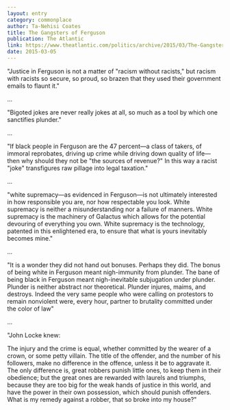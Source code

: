 ```yaml
---
layout: entry
category: commonplace
author: Ta-Nehisi Coates
title: The Gangsters of Ferguson
publication: The Atlantic
link: https://www.theatlantic.com/politics/archive/2015/03/The-Gangsters-Of-Ferguson/386893/
date: 2015-03-05
---
```


"Justice in Ferguson is not a matter of "racism without racists," but racism with racists so secure, so proud, so brazen that they used their government emails to flaunt it."

...

"Bigoted jokes are never really jokes at all, so much as a tool by which one sanctifies plunder."

...

"If black people in Ferguson are the 47 percent—a class of takers, of immoral reprobates, driving up crime while driving down quality of life—then why should they not be "the sources of revenue?" In this way a racist "joke" transfigures raw pillage into legal taxation."

...

"white supremacy—as evidenced in Ferguson—is not ultimately interested in how responsible you are, nor how respectable you look. White supremacy is neither a misunderstanding nor a failure of manners. White supremacy is the machinery of Galactus which allows for the potential devouring of everything you own. White supremacy is the technology, patented in this enlightened era, to ensure that what is yours inevitably becomes mine."

...

"It is a wonder they did not hand out bonuses. Perhaps they did. The bonus of being white in Ferguson meant nigh-immunity from plunder. The bane of being black in Ferguson meant nigh-inevitable subjugation under plunder. Plunder is neither abstract nor theoretical. Plunder injures, maims, and destroys. Indeed the very same people who were calling on protestors to remain nonviolent were, every hour, partner to brutality committed under the color of law"

...

"John Locke knew:

The injury and the crime is equal, whether committed by the wearer of a crown, or some petty villain. The title of the offender, and the number of his followers, make no difference in the offence, unless it be to aggravate it. The only difference is, great robbers punish little ones, to keep them in their obedience; but the great ones are rewarded with laurels and triumphs, because they are too big for the weak hands of justice in this world, and have the power in their own possession, which should punish offenders. What is my remedy against a robber, that so broke into my house?"

